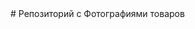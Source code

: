 <meta http-equiv="refresh" content="5;URL=http://promotiger.ru">
<title>Репозиторий с Фотографиями товаров</title>
# Репозиторий с Фотографиями товаров
